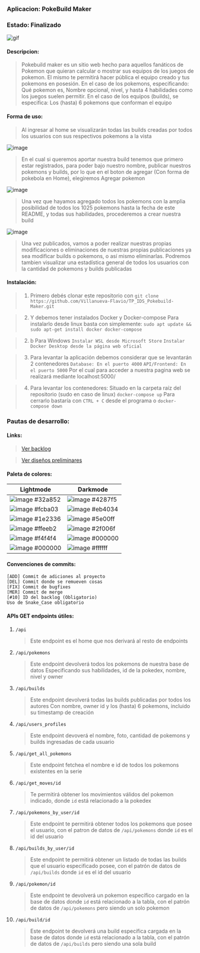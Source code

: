 ### Aplicacion: PokeBuild Maker

### Estado: Finalizado
![gif](https://github.com/Villanueva-Flavio/TP_IDS_Pokebuild-Maker/assets/78744163/440ad541-99c1-4a19-a6c0-082df28d2999)




#### Descripcion:

> Pokebuild maker es un sitio web hecho para aquellos fanáticos de Pokemon que quieran calcular o mostrar sus equipos de los juegos de pokemon. El mismo te permitirá hacer pública el equipo creado y tus pokemons en posesión. En el caso de los pokemons, especificando: Qué pokemon es, Nombre opcional, nivel, y hasta 4 habilidades como los juegos suelen permitir. En el caso de los equipos (builds), se especifica: Los (hasta) 6 pokemons que conforman el equipo


#### Forma de uso:

> Al ingresar al home se visualizarán todas las builds creadas por todos los usuarios con sus respectivos pokemons a la vista

![image](https://github.com/Villanueva-Flavio/TP_IDS_Pokebuild-Maker/assets/78744163/079c3760-b488-4f07-84bc-010fc042b132)

> En el cual si queremos aportar nuestra build tenemos que primero estar registrados, para poder bajo nuestro nombre, publicar nuestros pokemons y builds, por lo que en el boton de agregar (Con forma de pokebola en Home), elegiremos Agregar pokemon

![image](https://github.com/Villanueva-Flavio/TP_IDS_Pokebuild-Maker/assets/78744163/de7c1a69-ae56-482f-ae84-1d34130f7208)

> Una vez que hayamos agregado todos los pokemons con la amplia posibilidad de todos los 1025 pokemons hasta la fecha de este README, y todas sus habilidades, procederemos a crear nuestra build

![image](https://github.com/Villanueva-Flavio/TP_IDS_Pokebuild-Maker/assets/78744163/383b8cdb-4966-4822-a0e6-6bf1f69a0a1e)

> Una vez publicados, vamos a poder realizar nuestras propias modificaciones o eliminaciones de nuestras propias publicaciones
ya sea modificar builds o pokemons, o así mismo eliminarlas.
Podremos tambien visualizar una estadística general de todos los usuarios con la cantidad de pokemons y builds publicadas
	

#### Instalación:

> 1. Primero debés clonar este repositorio con
	`git clone https://github.com/Villanueva-Flavio/TP_IDS_Pokebuild-Maker.git`
		
>	2. Y debemos tener instalados Docker y Docker-compose
		Para instalarlo desde linux basta con simplemente:
		`sudo apt update && sudo apt-get install docker docker-compose`
		
>	2. b Para Windows
		`Instalar WSL desde Microsoft Store`
		`Instalar Docker Desktop desde la página web oficial`
			
	
>	3. Para levantar la aplicación debemos considerar que se levantarán 2 contenedores
	    `Database: En el puerto 4000`
		`API/Frontend: En el puerto 5000`
		Por el cual para acceder a nuestra pagina web se realizará mediante
		localhost:5000/
		
>   4. Para levantar los contenedores:
		Situado en la carpeta raíz del repositorio
		(sudo en caso de linux) `docker-compose up`
	    Para cerrarlo bastaría con `CTRL + C` desde el programa
	    o `docker-compose down`
	    
### Pautas de desarrollo:

#### Links:
>	[Ver backlog](https://trello.com/b/MtCIR9PG/copilot-my-beloved)

>    [Ver diseños preliminares](https://miro.com/welcomeonboard/d2drOFdpMkF0cmgwbXJzQW1qcTcxU2YwaVAyRVUxTmlyVlZHTmFBMmtVT1E5RklkRnVwY0JNUEpvVmZlNkZSQXwzMDc0NDU3MzY4MjY1OTI1ODkwfDI=?share_link_id=672689342287)
		
#### Paleta de colores:
|Lightmode  | Darkmode  |
|--|--|
|![image](https://github.com/Villanueva-Flavio/TP_IDS_Pokebuild-Maker/assets/78744163/602ca1a1-087d-43c7-9695-c8f5c0ddec30) #32a852 |![image](https://github.com/Villanueva-Flavio/TP_IDS_Pokebuild-Maker/assets/78744163/92d823ac-00a1-4d48-81d8-c801e6ab054d) #4287f5 |
|![image](https://github.com/Villanueva-Flavio/TP_IDS_Pokebuild-Maker/assets/78744163/5d78ab75-c53f-4dcb-9865-b7381ea2c473) #fcba03 |![image](https://github.com/Villanueva-Flavio/TP_IDS_Pokebuild-Maker/assets/78744163/af75cdbc-11bf-4f04-a207-b96052aae8ba) #eb4034 |
|![image](https://github.com/Villanueva-Flavio/TP_IDS_Pokebuild-Maker/assets/78744163/4acf9c35-94f7-4242-b829-89dea68e11cc) #1e2336 |![image](https://github.com/Villanueva-Flavio/TP_IDS_Pokebuild-Maker/assets/78744163/823d64fa-9356-4620-b57a-a7909d5137eb) #5e00ff |
|![image](https://github.com/Villanueva-Flavio/TP_IDS_Pokebuild-Maker/assets/78744163/2f9cb80a-77d1-42d2-9a2e-91cc36a6229a) #ffeeb2 |![image](https://github.com/Villanueva-Flavio/TP_IDS_Pokebuild-Maker/assets/78744163/d3736d15-a613-4d5c-989f-aee94f9dfbb1) #2f006f |
|![image](https://github.com/Villanueva-Flavio/TP_IDS_Pokebuild-Maker/assets/78744163/4633f4d0-9ef8-44d3-9def-8329cad961b3) #f4f4f4 |![image](https://github.com/Villanueva-Flavio/TP_IDS_Pokebuild-Maker/assets/78744163/186d5b32-fa94-4c91-911f-995ba16f1cdf) #000000 |
|![image](https://github.com/Villanueva-Flavio/TP_IDS_Pokebuild-Maker/assets/78744163/186d5b32-fa94-4c91-911f-995ba16f1cdf) #000000 |![image](https://github.com/Villanueva-Flavio/TP_IDS_Pokebuild-Maker/assets/78744163/316d138c-af41-45e9-8b1d-7c7d1af0c12f) #ffffff |

#### Convenciones de commits:
	[ADD] Commit de adiciones al proyecto
	[DEL] Commit donde se remueven cosas
	[FIX] Commit de bugfixes
	[MER] Commit de merge
	[#10] ID del backlog (Obligatorio)
	Uso de Snake_Case obligatorio
		
#### APIs GET endpoints útiles:
 1. `/api`
    > Este endpoint es el home que nos derivará al resto de endpoints
 1. `/api/pokemons`
    > Este endpoint devolverá todos los pokemons de nuestra base de datos
    > Especificando sus habilidades, id de la pokedex, nombre, nivel y owner
 1. `/api/builds`
    > Este endpoint devolverá todas las builds publicadas por todos los autores
    > Con nombre, owner id y los (hasta) 6 pokemons, incluido su timestamp de creación
 1. `/api/users_profiles`
    > Este endpoint devoverá el nombre, foto, cantidad de pokemons y builds ingresadas de cada usuario
 1. `/api/get_all_pokemons`
    > Este endpoint fetchea el nombre e id de todos los pokemons existentes en la serie
 1. `/api/get_moves/id`
    > Te permitirá obtener los movimientos válidos del pokemon indicado, donde `id` está relacionado a la pokedex
 1. `/api/pokemons_by_user/id`
    > Este endpoint te permitirá obtener todos los pokemons que posee el usuario, con el patron de datos de `/api/pokemons` donde `id` es el id del usuario
 1. `/api/builds_by_user/id`
    > Este endpoint te permitirá obtener un listado de todas las builds que el usuario especificado posee, con el patrón de datos de `/api/builds` donde `id` es el id del usuario
 1. `/api/pokemon/id`
    > Este endpoint te devolverá un pokemon específico cargado en la base de datos donde `id` está relacionado a la tabla, con el patrón de datos de `/api/pokemons` pero siendo un solo pokemon
 1. `/api/build/id`
    > Este endpoint te devolverá una build específica cargada en la base de datos donde `id` está relacionado a la tabla, con el patrón de datos de `/api/builds` pero siendo una sola build
